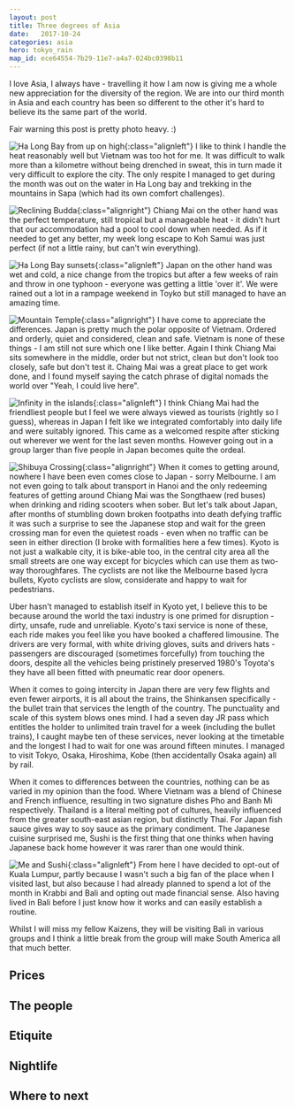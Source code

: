 ```yaml
---
layout: post
title: Three degrees of Asia
date:   2017-10-24
categories: asia
hero: tokyo_rain
map_id: ece64554-7b29-11e7-a4a7-024bc0398b11
---
```


I love Asia, I always have - travelling it how I am now is giving me a whole new appreciation for the diversity of the region. We are into our third month in Asia and each country has been so different to the other it's hard to believe its the same part of the world.

Fair warning this post is pretty photo heavy. :)

![Ha Long Bay from up on high](/assets/img/posts/halong_up_above.png){:class="alignleft"}
I like to think I handle the heat reasonably well but Vietnam was too hot for me. It was difficult to walk more than a kilometre without being drenched in sweat, this in turn made it very difficult to explore the city. The only respite I managed to get during the month was out on the water in Ha Long bay and trekking in the mountains in Sapa (which had its own comfort challenges).

![Reclining Budda](/assets/img/posts/reclining_budda.png){:class="alignright"}
Chiang Mai on the other hand was the perfect temperature, still tropical but a manageable heat - it didn't hurt that our accommodation had a pool to cool down when needed. As if it needed to get any better, my week long escape to Koh Samui was just perfect (if not a little rainy, but can't win everything).

![Ha Long Bay sunsets](/assets/img/posts/halong_sunset.png){:class="alignleft"}
Japan on the other hand was wet and cold, a nice change from the tropics but after a few weeks of rain and throw in one typhoon - everyone was getting a little 'over it'. We were rained out a lot in a rampage weekend in Toyko but still managed to have an amazing time.

![Mountain Temple](/assets/img/posts/mountain_temple.png){:class="alignright"}
I have come to appreciate the differences. Japan is pretty much the polar opposite of Vietnam. Ordered and orderly, quiet and considered, clean and safe. Vietnam is none of these things - I am still not sure which one I like better. Again I think Chiang Mai sits somewhere in the middle, order but not strict, clean but don't look too closely, safe but don't test it. Chaing Mai was a great place to get work done, and I found myself saying the catch phrase of digital nomads the world over "Yeah, I could live here".

![Infinity in the islands](/assets/img/posts/islands_infinity.png){:class="alignleft"}
I think Chiang Mai had the friendliest people but I feel we were always viewed as tourists (rightly so I guess), whereas in Japan I felt like we integrated comfortably into daily life and were suitably ignored. This came as a welcomed respite after sticking out wherever we went for the last seven months. However going out in a group larger than five people in Japan becomes quite the ordeal.

![Shibuya Crossing](/assets/img/posts/shibuya_crossing.png){:class="alignright"}
When it comes to getting around, nowhere I have been even comes close to Japan - sorry Melbourne. I am not even going to talk about transport in Hanoi and the only redeeming features of getting around Chiang Mai was the Songthaew (red buses) when drinking and riding scooters when sober. But let's talk about Japan, after months of stumbling down broken footpaths into death defying traffic it was such a surprise to see the Japanese stop and wait for the green crossing man for even the quietest roads - even when no traffic can be seen in either direction (I broke with formalities here a few times). Kyoto is not just a walkable city, it is bike-able too, in the central city area all the small streets are one way except for bicycles which can use them as two-way thoroughfares. The cyclists are not like the Melbourne based lycra bullets, Kyoto cyclists are slow, considerate and happy to wait for pedestrians.

Uber hasn't managed to establish itself in Kyoto yet, I believe this to be because around the world the taxi industry is one primed for disruption - dirty, unsafe, rude and unreliable. Kyoto's taxi service is none of these, each ride makes you feel like you have booked a chaffered limousine. The drivers are very formal, with white driving gloves, suits and drivers hats - passengers are discouraged (sometimes forcefully) from touching the doors, despite all the vehicles being pristinely preserved 1980's Toyota's they have all been fitted with pneumatic rear door openers.

When it comes to going intercity in Japan there are very few flights and even fewer airports, it is all about the trains, the Shinkansen specifically - the bullet train that services the length of the country. The punctuality and scale of this system blows ones mind. I had a seven day JR pass which entitles the holder to unlimited train travel for a week (including the bullet trains), I caught maybe ten of these services, never looking at the timetable and the longest I had to wait for one was around fifteen minutes. I managed to visit Tokyo, Osaka, Hiroshima, Kobe (then accidentally Osaka again) all by rail.

When it comes to differences between the countries, nothing can be as varied in my opinion than the food. Where Vietnam was a blend of Chinese and French influence, resulting in two signature dishes Pho and Banh Mi respectively. Thailand is a literal melting pot of cultures, heavily influenced from the greater south-east asian region, but distinctly Thai. For Japan fish sauce gives way to soy sauce as the primary condiment. The Japanese cuisine surprised me, Sushi is the first thing that one thinks when having Japanese back home however it was rarer than one would think.  

![Me and Sushi](/assets/img/posts/me_and_sushi.png){:class="alignleft"}
From here I have decided to opt-out of Kuala Lumpur, partly because I wasn't such a big fan of the place when I visited last, but also because I had already planned to spend a lot of the month in Krabbi and Bali and opting out made financial sense. Also having lived in Bali before I just know how it works and can easily establish a routine.

Whilst I will miss my fellow Kaizens, they will be visiting Bali in various groups and I think a little break from the group will make South America all that much better.

## Prices


## The people


## Etiquite


## Nightlife


## Where to next
